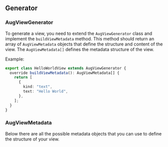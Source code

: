## Generator

### AugViewGenerator

To generate a view, you need to extend the `AugViewGenerator` class and implement the `buildViewMetadata` method.
This method should return an array of `AugViewMetadata` objects that define the structure and content of the view.
The `AugViewMetadata[]` defines the metadata structure of the view.

Example:

```typescript
export class HelloWorldView extends AugViewGenerator {
  override buildViewMetadata(): AugViewMetadata[] {
    return [
      {
        kind: "text",
        text: "Hello World",
      },
    ];
  }
}
```

### AugViewMetadata

Below there are all the possible metadata objects that you can use to define the structure of your view.
